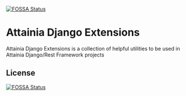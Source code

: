 [![FOSSA Status](https://app.fossa.io/api/projects/git%2Bgithub.com%2Fcjcross%2Fattainia-django-extensions.svg?type=shield)](https://app.fossa.io/projects/git%2Bgithub.com%2Fcjcross%2Fattainia-django-extensions?ref=badge_shield)

Attainia Django Extensions
======================================================================================================================

Attainia Django Extensions is a collection of helpful utilities to be used in Attainia Django/Rest Framework projects


## License
[![FOSSA Status](https://app.fossa.io/api/projects/git%2Bgithub.com%2Fcjcross%2Fattainia-django-extensions.svg?type=large)](https://app.fossa.io/projects/git%2Bgithub.com%2Fcjcross%2Fattainia-django-extensions?ref=badge_large)